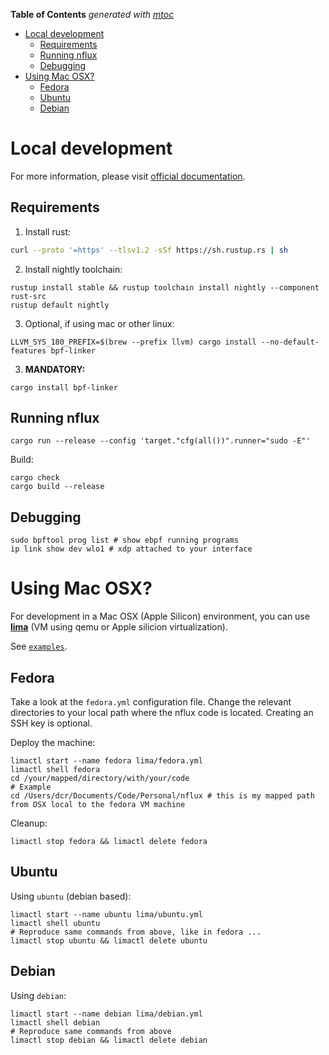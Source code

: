 <!-- START OF TOC !DO NOT EDIT THIS CONTENT MANUALLY-->
**Table of Contents**  *generated with [mtoc](https://github.com/containerscrew/mtoc)*
- [Local development](#local-development)
  - [Requirements](#requirements)
  - [Running nflux](#running-nflux)
  - [Debugging](#debugging)
- [Using Mac OSX?](#using-mac-osx)
  - [Fedora](#fedora)
  - [Ubuntu](#ubuntu)
  - [Debian](#debian)
<!-- END OF TOC -->

# Local development

For more information, please visit [official documentation](https://aya-rs.dev/book/).

## Requirements

1. Install rust:
```bash
curl --proto '=https' --tlsv1.2 -sSf https://sh.rustup.rs | sh
```

2. Install nightly toolchain:
```
rustup install stable && rustup toolchain install nightly --component rust-src
rustup default nightly
```

3. Optional, if using mac or other linux:

```shell
LLVM_SYS_180_PREFIX=$(brew --prefix llvm) cargo install --no-default-features bpf-linker
```

3. **MANDATORY:**
```shell
cargo install bpf-linker
```

## Running nflux

```shell
cargo run --release --config 'target."cfg(all())".runner="sudo -E"'
```

Build:

```shell
cargo check
cargo build --release
```

## Debugging

```shell
sudo bpftool prog list # show ebpf running programs
ip link show dev wlo1 # xdp attached to your interface
```

# Using Mac OSX?

For development in a Mac OSX (Apple Silicon) environment, you can use [**lima**](https://github.com/lima-vm/lima) (VM using qemu or Apple silicion virtualization).

See [`examples`](../lima/).

## Fedora

Take a look at the `fedora.yml` configuration file. Change the relevant directories to your local path where the nflux code is located. Creating an SSH key is optional.

Deploy the machine:

```shell
limactl start --name fedora lima/fedora.yml
limactl shell fedora
cd /your/mapped/directory/with/your/code
# Example
cd /Users/dcr/Documents/Code/Personal/nflux # this is my mapped path from OSX local to the fedora VM machine
```

Cleanup:

```shell
limactl stop fedora && limactl delete fedora
```

## Ubuntu

Using `ubuntu` (debian based):

```shell
limactl start --name ubuntu lima/ubuntu.yml
limactl shell ubuntu
# Reproduce same commands from above, like in fedora ...
limactl stop ubuntu && limactl delete ubuntu
```

## Debian

Using `debian`:

```shell
limactl start --name debian lima/debian.yml
limactl shell debian
# Reproduce same commands from above
limactl stop debian && limactl delete debian
```
